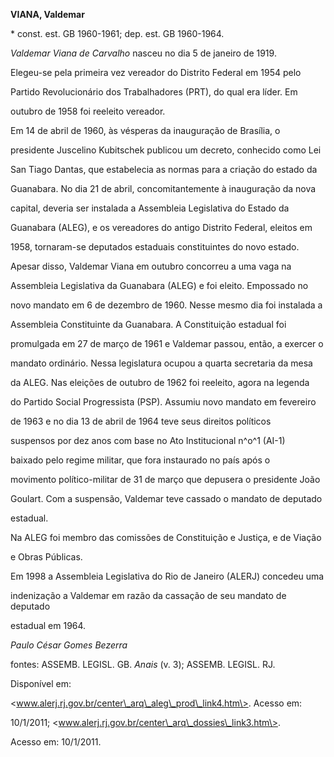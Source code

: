 **VIANA, Valdemar**



\* const. est. GB 1960-1961; dep. est. GB 1960-1964.



*Valdemar Viana de Carvalho* nasceu no dia 5 de janeiro de 1919.



Elegeu-se pela primeira vez vereador do Distrito Federal em 1954 pelo

Partido Revolucionário dos Trabalhadores (PRT), do qual era líder. Em

outubro de 1958 foi reeleito vereador.



Em 14 de abril de 1960, às vésperas da inauguração de Brasília, o

presidente Juscelino Kubitschek publicou um decreto, conhecido como Lei

San Tiago Dantas, que estabelecia as normas para a criação do estado da

Guanabara. No dia 21 de abril, concomitantemente à inauguração da nova

capital, deveria ser instalada a Assembleia Legislativa do Estado da

Guanabara (ALEG), e os vereadores do antigo Distrito Federal, eleitos em

1958, tornaram-se deputados estaduais constituintes do novo estado.

Apesar disso, Valdemar Viana em outubro concorreu a uma vaga na

Assembleia Legislativa da Guanabara (ALEG) e foi eleito. Empossado no

novo mandato em 6 de dezembro de 1960. Nesse mesmo dia foi instalada a

Assembleia Constituinte da Guanabara. A Constituição estadual foi

promulgada em 27 de março de 1961 e Valdemar passou, então, a exercer o

mandato ordinário. Nessa legislatura ocupou a quarta secretaria da mesa

da ALEG. Nas eleições de outubro de 1962 foi reeleito, agora na legenda

do Partido Social Progressista (PSP). Assumiu novo mandato em fevereiro

de 1963 e no dia 13 de abril de 1964 teve seus direitos políticos

suspensos por dez anos com base no Ato Institucional n^o^1 (AI-1)

baixado pelo regime militar, que fora instaurado no país após o

movimento político-militar de 31 de março que depusera o presidente João

Goulart. Com a suspensão, Valdemar teve cassado o mandato de deputado

estadual.



Na ALEG foi membro das comissões de Constituição e Justiça, e de Viação

e Obras Públicas.



Em 1998 a Assembleia Legislativa do Rio de Janeiro (ALERJ) concedeu uma

indenização a Valdemar em razão da cassação de seu mandato de deputado

estadual em 1964.



*Paulo César Gomes Bezerra*



fontes: ASSEMB. LEGISL. GB. *Anais* (v. 3); ASSEMB. LEGISL. RJ.

Disponível em:

\<www.alerj.rj.gov.br/center\_arq\_aleg\_prod\_link4.htm\>. Acesso em:

10/1/2011; \<www.alerj.rj.gov.br/center\_arq\_dossies\_link3.htm\>.

Acesso em: 10/1/2011.

